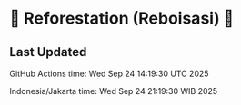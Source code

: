 
# 🌳 Reforestation (Reboisasi) 🌲

## Last Updated

GitHub Actions time: Wed Sep 24 14:19:30 UTC 2025

Indonesia/Jakarta time: Wed Sep 24 21:19:30 WIB 2025
